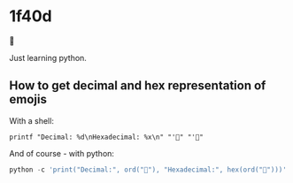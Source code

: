 # 1f40d

🐍

Just learning python.

## How to get decimal and hex representation of emojis

With a shell:

```shell
printf "Decimal: %d\nHexadecimal: %x\n" "'🐍" "'🐍"
```

And of course - with python:

```python
python -c 'print("Decimal:", ord("🐍"), "Hexadecimal:", hex(ord("🐍")))'
```
